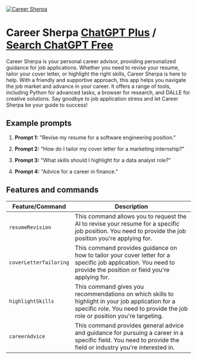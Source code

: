 
[![Career Sherpa](https://files.oaiusercontent.com/file-wjjHHnFt5dVqKi4b0f8cBFvV?se=2123-10-16T19%3A58%3A00Z&sp=r&sv=2021-08-06&sr=b&rscc=max-age%3D31536000%2C%20immutable&rscd=attachment%3B%20filename%3Df3166fa2-7996-488a-a7ef-0d078b37382a.png&sig=3VelGF/ZF0nDybeS0ltbgVBwSS3P1i/Xe82hCqTyjFE%3D)](https://chat.openai.com/g/g-3eOPVN0DE-career-sherpa)

# Career Sherpa [ChatGPT Plus](https://chat.openai.com/g/g-3eOPVN0DE-career-sherpa) / [Search ChatGPT Free](https://gptcall.net/index.html#/?search=Career%20Sherpa)

Career Sherpa is your personal career advisor, providing personalized guidance for job applications. Whether you need to revise your resume, tailor your cover letter, or highlight the right skills, Career Sherpa is here to help. With a friendly and supportive approach, this app helps you navigate the job market and advance in your career. It offers a range of tools, including Python for advanced tasks, a browser for research, and DALLE for creative solutions. Say goodbye to job application stress and let Career Sherpa be your guide to success!

## Example prompts

1. **Prompt 1:** "Revise my resume for a software engineering position."

2. **Prompt 2:** "How do I tailor my cover letter for a marketing internship?"

3. **Prompt 3:** "What skills should I highlight for a data analyst role?"

4. **Prompt 4:** "Advice for a career in finance."

## Features and commands

| Feature/Command | Description |
| --- | --- |
| `resumeRevision` | This command allows you to request the AI to revise your resume for a specific job position. You need to provide the job position you're applying for. |
| `coverLetterTailoring` | This command provides guidance on how to tailor your cover letter for a specific job application. You need to provide the position or field you're applying for. |
| `highlightSkills` | This command gives you recommendations on which skills to highlight in your job application for a specific role. You need to provide the job role or position you're targeting. |
| `careerAdvice` | This command provides general advice and guidance for pursuing a career in a specific field. You need to provide the field or industry you're interested in. |



